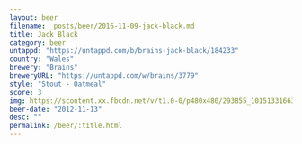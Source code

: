 ```yaml
---
layout: beer
filename: _posts/beer/2016-11-09-jack-black.md
title: Jack Black
category: beer
untappd: "https://untappd.com/b/brains-jack-black/184233"
country: "Wales"
brewery: "Brains"
breweryURL: "https://untappd.com/w/brains/3779"
style: "Stout - Oatmeal"
score: 3
img: https://scontent.xx.fbcdn.net/v/t1.0-0/p480x480/293855_10151331663163745_2099861357_n.jpg?oh=9dd910e6a750a6e3fa6d2afc9cfd6842&oe=5919F3C7
beer-date: "2012-11-13"
desc: ""
permalink: /beer/:title.html
---
```

